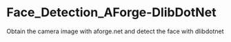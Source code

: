 # Face_Detection_AForge-DlibDotNet
Obtain the camera image with aforge.net and detect the face with dlibdotnet
